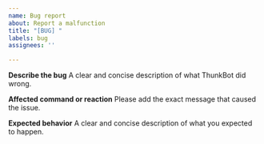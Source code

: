 ```yaml
---
name: Bug report
about: Report a malfunction
title: "[BUG] "
labels: bug
assignees: ''

---
```


**Describe the bug**
A clear and concise description of what ThunkBot did wrong.

**Affected command or reaction**
Please add the exact message that caused the issue.

**Expected behavior**
A clear and concise description of what you expected to happen.
